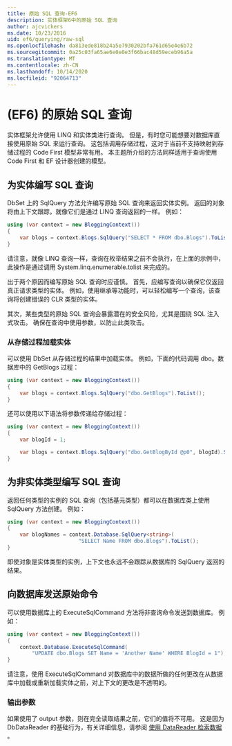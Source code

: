 ```yaml
---
title: 原始 SQL 查询-EF6
description: 实体框架6中的原始 SQL 查询
author: ajcvickers
ms.date: 10/23/2016
uid: ef6/querying/raw-sql
ms.openlocfilehash: da813ede818b24a5e7930202bfa761d65e4e6b72
ms.sourcegitcommit: 0a25c03fa65ae6e0e0e3f66bac48d59eceb96a5a
ms.translationtype: MT
ms.contentlocale: zh-CN
ms.lasthandoff: 10/14/2020
ms.locfileid: "92064713"
---
```

# <a name="raw-sql-queries-ef6"></a> (EF6) 的原始 SQL 查询

实体框架允许使用 LINQ 和实体类进行查询。 但是，有时您可能想要对数据库直接使用原始 SQL 来运行查询。 这包括调用存储过程，这对于当前不支持映射到存储过程的 Code First 模型非常有用。 本主题所介绍的方法同样适用于查询使用 Code First 和 EF 设计器创建的模型。  

## <a name="writing-sql-queries-for-entities"></a>为实体编写 SQL 查询  

DbSet 上的 SqlQuery 方法允许编写原始 SQL 查询来返回实体实例。 返回的对象将由上下文跟踪，就像它们是通过 LINQ 查询返回的一样。 例如：  

``` csharp  
using (var context = new BloggingContext())
{
    var blogs = context.Blogs.SqlQuery("SELECT * FROM dbo.Blogs").ToList();
}
```  

请注意，就像 LINQ 查询一样，查询在枚举结果之前不会执行，在上面的示例中，此操作是通过调用 System.linq.enumerable.tolist 来完成的。  

出于两个原因而编写原始 SQL 查询时应谨慎。 首先，应编写查询以确保它仅返回真正请求类型的实体。 例如，使用继承等功能时，可以轻松编写一个查询，该查询将创建错误的 CLR 类型的实体。  

其次，某些类型的原始 SQL 查询会暴露潜在的安全风险，尤其是围绕 SQL 注入式攻击。 确保在查询中使用参数，以防止此类攻击。  

### <a name="loading-entities-from-stored-procedures"></a>从存储过程加载实体  

可以使用 DbSet 从存储过程的结果中加载实体。 例如，下面的代码调用 dbo。数据库中的 GetBlogs 过程：  

``` csharp
using (var context = new BloggingContext())
{
    var blogs = context.Blogs.SqlQuery("dbo.GetBlogs").ToList();
}
```  

还可以使用以下语法将参数传递给存储过程：  

``` csharp
using (var context = new BloggingContext())
{
    var blogId = 1;

    var blogs = context.Blogs.SqlQuery("dbo.GetBlogById @p0", blogId).Single();
}
```  

## <a name="writing-sql-queries-for-non-entity-types"></a>为非实体类型编写 SQL 查询  

返回任何类型的实例的 SQL 查询（包括基元类型）都可以在数据库类上使用 SqlQuery 方法创建。 例如：  

``` csharp
using (var context = new BloggingContext())
{
    var blogNames = context.Database.SqlQuery<string>(
                       "SELECT Name FROM dbo.Blogs").ToList();
}
```  

即使对象是实体类型的实例，上下文也永远不会跟踪从数据库的 SqlQuery 返回的结果。  

## <a name="sending-raw-commands-to-the-database"></a>向数据库发送原始命令  

可以使用数据库上的 ExecuteSqlCommand 方法将非查询命令发送到数据库。 例如：  

``` csharp
using (var context = new BloggingContext())
{
    context.Database.ExecuteSqlCommand(
        "UPDATE dbo.Blogs SET Name = 'Another Name' WHERE BlogId = 1");
}
```  

请注意，使用 ExecuteSqlCommand 对数据库中的数据所做的任何更改在从数据库中加载或重新加载实体之前，对上下文的更改是不透明的。  

### <a name="output-parameters"></a>输出参数  

如果使用了 output 参数，则在完全读取结果之前，它们的值将不可用。 这是因为 DbDataReader 的基础行为，有关详细信息，请参阅 [使用 DataReader 检索数据](https://go.microsoft.com/fwlink/?LinkID=398589) 。  
